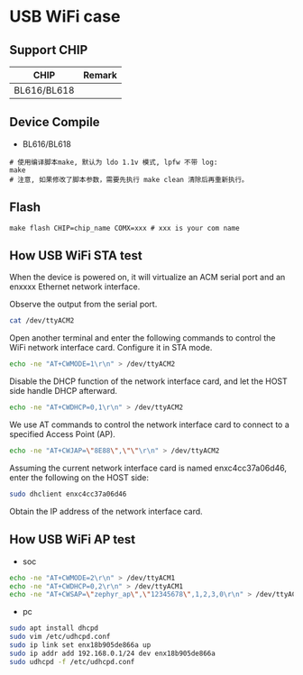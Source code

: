 # USB WiFi case

## Support CHIP

|      CHIP        | Remark |
|:----------------:|:------:|
|BL616/BL618       |        |

## Device Compile


- BL616/BL618

```
# 使用编译脚本make, 默认为 ldo 1.1v 模式, lpfw 不带 log:
make
# 注意, 如果修改了脚本参数，需要先执行 make clean 清除后再重新执行。
```

## Flash

```
make flash CHIP=chip_name COMX=xxx # xxx is your com name
```

## How USB WiFi STA test

When the device is powered on, it will virtualize an ACM serial port and an enxxxx Ethernet network interface.

Observe the output from the serial port.


```bash
cat /dev/ttyACM2
```

Open another terminal and enter the following commands to control the WiFi network interface card. Configure it in STA mode.

```bash
echo -ne "AT+CWMODE=1\r\n" > /dev/ttyACM2
```

Disable the DHCP function of the network interface card, and let the HOST side handle DHCP afterward.

```bash
echo -ne "AT+CWDHCP=0,1\r\n" > /dev/ttyACM2
```

We use AT commands to control the network interface card to connect to a specified Access Point (AP).

```bash
echo -ne "AT+CWJAP=\"8E88\",\"\"\r\n" > /dev/ttyACM2
```

Assuming the current network interface card is named enxc4cc37a06d46, enter the following on the HOST side:

```bash
sudo dhclient enxc4cc37a06d46
```

Obtain the IP address of the network interface card.

## How USB WiFi AP test

- soc

```bash
echo -ne "AT+CWMODE=2\r\n" > /dev/ttyACM1
echo -ne "AT+CWDHCP=0,2\r\n" > /dev/ttyACM1
echo -ne "AT+CWSAP=\"zephyr_ap\",\"12345678\",1,2,3,0\r\n" > /dev/ttyACM1
```

- pc

```bash
sudo apt install dhcpd
sudo vim /etc/udhcpd.conf
sudo ip link set enx18b905de866a up
sudo ip addr add 192.168.0.1/24 dev enx18b905de866a
sudo udhcpd -f /etc/udhcpd.conf
```

